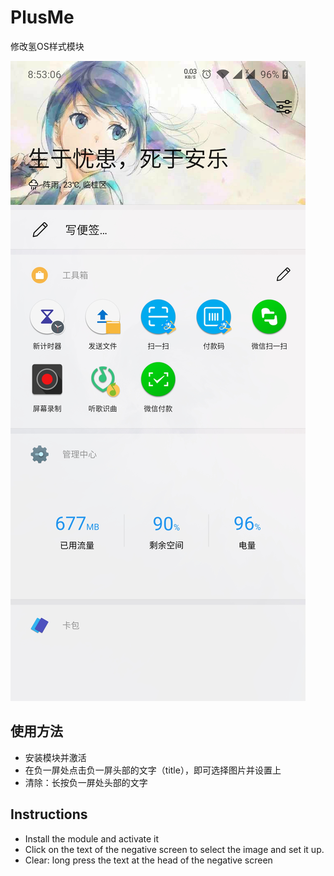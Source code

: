 # PlusMe
修改氢OS样式模块

![alt](https://github.com/liuzhushaonian/PlusMe/blob/master/screen_short/Screenshot_20190712-085306.jpg)

## 使用方法

- 安装模块并激活
- 在负一屏处点击负一屏头部的文字（title），即可选择图片并设置上
- 清除：长按负一屏处头部的文字

## Instructions

- Install the module and activate it
- Click on the text of the negative screen to select the image and set it up.
- Clear: long press the text at the head of the negative screen
